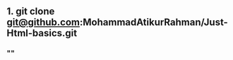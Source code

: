 ## 1. git clone git@github.com:MohammadAtikurRahman/Just-Html-basics.git

### "<tagname style="property:value;">"
